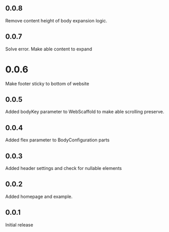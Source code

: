 ## 0.0.8

Remove content height of body expansion logic.

## 0.0.7

Solve error. Make able content to expand

# 0.0.6

Make footer sticky to bottom of website

## 0.0.5

Added bodyKey parameter to WebScaffold to make able scrolling preserve.

## 0.0.4

Added flex parameter to BodyConfiguration parts

## 0.0.3

Added header settings and check for nullable elements

## 0.0.2

Added homepage and example.

## 0.0.1

Initial release
